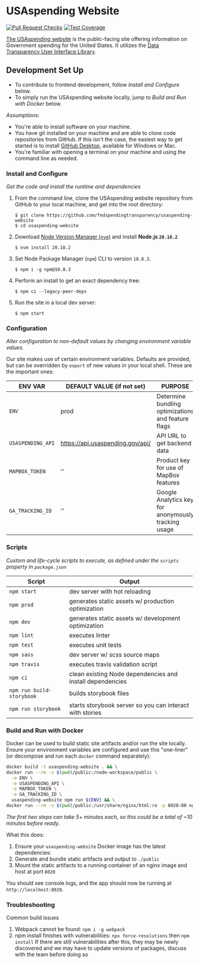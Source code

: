 # USAspending Website

[![Pull Request Checks](https://github.com/fedspendingtransparency/usaspending-website/actions/workflows/pull-request-checks.yaml/badge.svg?branch=staging)](https://github.com/fedspendingtransparency/usaspending-website/actions/workflows/pull-request-checks.yaml)
[![Test Coverage](https://codeclimate.com/github/fedspendingtransparency/usaspending-website/badges/coverage.svg)](https://codeclimate.com/github/fedspendingtransparency/usaspending-website/coverage)

[The USAspending website](https://www.usaspending.gov/) is the public-facing site offering information on Government spending for the United States. It utilizes the [Data Transparency User Interface Library](https://github.com/fedspendingtransparency/data-transparency-ui).

## Development Set Up
- To contribute to frontend development, follow _Install and Configure_ below. 
- To simply run the USAspending website locally, jump to _Build and Run with Docker_ below.

_Assumptions_:

* You're able to install software on your machine.
* You have git installed on your machine and are able to clone code repositories from GitHub. If this isn't the case, the easiest way to get started is to install [GitHub Desktop](https://desktop.github.com/ "GitHub desktop"), available for Windows or Mac.
* You're familiar with opening a terminal on your machine and using the command line as needed.

### Install and Configure
_Get the code and install the runtime and dependencies_

1. From the command line, clone the USAspending website repository from GitHub to your local machine, and get into the root directory:
    ```shell
    $ git clone https://github.com/fedspendingtransparency/usaspending-website
    $ cd usaspending-website
    ```
1. Download [Node Version Manager (`nvm`)](https://github.com/nvm-sh/nvm) and install **Node.js `20.18.2`**
    ```shell
    $ nvm install 20.18.2
    ```
1. Set Node Package Manager (`npm`) CLI to version `10.8.3`.
    ```shell
    $ npm i -g npm@10.8.3
    ```
1. Perform an install to get an exact dependency tree:
    ```shell
    $ npm ci --legacy-peer-deps
    ```
1. Run the site in a local dev server:
    ```shell
    $ npm start
    ```

### Configuration
_Alter configuration to non-default values by changing environment variable values._

Our site makes use of certain environment variables. Defaults are provided, but can be overridden by `export` of new values in your local shell. These are the important ones:

| ENV VAR           | DEFAULT VALUE (if not set)       | PURPOSE 
|-------------------|----------------------------------|-----------------------------------------------------|
| `ENV`             | prod                             | Determine bundling optimizations and feature flags  | 
| `USASPENDING_API` | https://api.usaspending.gov/api/ | API URL to get backend data                         |
| `MAPBOX_TOKEN`    | ''                               | Product key for use of MapBox features              |
| `GA_TRACKING_ID`  | ''                               | Google Analytics key for anonymously tracking usage |

### Scripts
_Custom and life-cycle scripts to execute, as defined under the `scripts` property in `package.json`_

| Script       | Output                                                      |
|--------------|-------------------------------------------------------------|
| `npm start`  | dev server with hot reloading                               |
| `npm prod`   | generates static assets w/ production optimization          |
| `npm dev`    | generates static assets w/ development optimization         |
| `npm lint`   | executes linter                                             |
| `npm test`   | executes unit tests                                         |
| `npm sass`   | dev server w/ scss source maps                              |
| `npm travis` | executes travis validation script                           |
| `npm ci`     | clean existing Node dependencies and install dependencies   |
| `npm run build-storybook`     | builds storybook files                         |
| `npm run storybook`     | starts storybook server so you can interact with stories   |

### Build and Run with Docker
Docker can be used to build static site artifacts and/or run the site locally. Ensure your environment variables are configured and use this "one-liner" (or decompose and run each `docker` command separately):

```bash
docker build -t usaspending-website . && \
docker run --rm -v $(pwd)/public:/node-workspace/public \
  -e ENV \
  -e USASPENDING_API \
  -e MAPBOX_TOKEN \
  -e GA_TRACKING_ID \
  usaspending-website npm run ${ENV} && \
docker run --rm -v $(pwd)/public:/usr/share/nginx/html:ro -p 8020:80 nginx:1.18
```

_The first two steps can take 5+ minutes each, so this could be a total of ~10 minutes before ready._

What this does:
1. Ensure your `usaspending-website` Docker image has the latest dependencies:
1. Generate and bundle static artifacts and output to `./public`
1. Mount the static artifacts to a running container of an nginx image and host at port `8020`


You should see console logs, and the app should now be running at `http://localhost:8020`.

### Troubleshooting
Common build issues
1. Webpack cannot be found:
    `npm i -g webpack`
1. npm install finishes with vulnerabilities:
    `npx force-resolutions` then `npm install`
   If there are still vulnerabilities after this, they may be newly discovered and we may have to update versions of packages, discuss with the team before doing so

